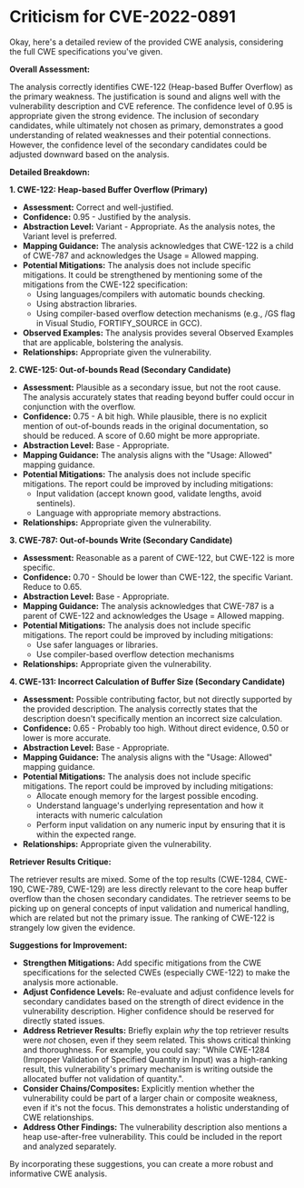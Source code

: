 # Criticism for CVE-2022-0891

Okay, here's a detailed review of the provided CWE analysis, considering the full CWE specifications you've given.

**Overall Assessment:**

The analysis correctly identifies CWE-122 (Heap-based Buffer Overflow) as the primary weakness.  The justification is sound and aligns well with the vulnerability description and CVE reference. The confidence level of 0.95 is appropriate given the strong evidence. The inclusion of secondary candidates, while ultimately not chosen as primary, demonstrates a good understanding of related weaknesses and their potential connections. However, the confidence level of the secondary candidates could be adjusted downward based on the analysis.

**Detailed Breakdown:**

**1. CWE-122: Heap-based Buffer Overflow (Primary)**

*   **Assessment:**  Correct and well-justified.
*   **Confidence:** 0.95 - Justified by the analysis.
*   **Abstraction Level:** Variant - Appropriate. As the analysis notes, the Variant level is preferred.
*   **Mapping Guidance:** The analysis acknowledges that CWE-122 is a child of CWE-787 and acknowledges the Usage = Allowed mapping.
*   **Potential Mitigations:** The analysis does not include specific mitigations. It could be strengthened by mentioning some of the mitigations from the CWE-122 specification:
    *   Using languages/compilers with automatic bounds checking.
    *   Using abstraction libraries.
    *   Using compiler-based overflow detection mechanisms (e.g., /GS flag in Visual Studio, FORTIFY\_SOURCE in GCC).
*   **Observed Examples:** The analysis provides several Observed Examples that are applicable, bolstering the analysis.
*   **Relationships:** Appropriate given the vulnerability.

**2. CWE-125: Out-of-bounds Read (Secondary Candidate)**

*   **Assessment:** Plausible as a secondary issue, but not the root cause. The analysis accurately states that reading beyond buffer could occur in conjunction with the overflow.
*   **Confidence:** 0.75 - A bit high. While plausible, there is no explicit mention of out-of-bounds reads in the original documentation, so should be reduced.  A score of 0.60 might be more appropriate.
*   **Abstraction Level:** Base - Appropriate.
*   **Mapping Guidance:** The analysis aligns with the "Usage: Allowed" mapping guidance.
*   **Potential Mitigations:** The analysis does not include specific mitigations. The report could be improved by including mitigations:
    *   Input validation (accept known good, validate lengths, avoid sentinels).
    *   Language with appropriate memory abstractions.
*   **Relationships:** Appropriate given the vulnerability.

**3. CWE-787: Out-of-bounds Write (Secondary Candidate)**

*   **Assessment:** Reasonable as a parent of CWE-122, but CWE-122 is more specific.
*   **Confidence:** 0.70 - Should be lower than CWE-122, the specific Variant. Reduce to 0.65.
*   **Abstraction Level:** Base - Appropriate.
*   **Mapping Guidance:** The analysis acknowledges that CWE-787 is a parent of CWE-122 and acknowledges the Usage = Allowed mapping.
*   **Potential Mitigations:** The analysis does not include specific mitigations. The report could be improved by including mitigations:
    *   Use safer languages or libraries.
    *   Use compiler-based overflow detection mechanisms
*   **Relationships:** Appropriate given the vulnerability.

**4. CWE-131: Incorrect Calculation of Buffer Size (Secondary Candidate)**

*   **Assessment:** Possible contributing factor, but not directly supported by the provided description. The analysis correctly states that the description doesn't specifically mention an incorrect size calculation.
*   **Confidence:** 0.65 - Probably too high.  Without direct evidence, 0.50 or lower is more accurate.
*   **Abstraction Level:** Base - Appropriate.
*   **Mapping Guidance:** The analysis aligns with the "Usage: Allowed" mapping guidance.
*   **Potential Mitigations:** The analysis does not include specific mitigations. The report could be improved by including mitigations:
    *   Allocate enough memory for the largest possible encoding.
    *   Understand language's underlying representation and how it interacts with numeric calculation
    *   Perform input validation on any numeric input by ensuring that it is within the expected range.
*   **Relationships:** Appropriate given the vulnerability.

**Retriever Results Critique:**

The retriever results are mixed. Some of the top results (CWE-1284, CWE-190, CWE-789, CWE-129) are less directly relevant to the core heap buffer overflow than the chosen secondary candidates. The retriever seems to be picking up on general concepts of input validation and numerical handling, which are related but not the primary issue. The ranking of CWE-122 is strangely low given the evidence.

**Suggestions for Improvement:**

*   **Strengthen Mitigations:** Add specific mitigations from the CWE specifications for the selected CWEs (especially CWE-122) to make the analysis more actionable.
*   **Adjust Confidence Levels:** Re-evaluate and adjust confidence levels for secondary candidates based on the strength of direct evidence in the vulnerability description.  Higher confidence should be reserved for directly stated issues.
*   **Address Retriever Results:** Briefly explain *why* the top retriever results were *not* chosen, even if they seem related. This shows critical thinking and thoroughness. For example, you could say: "While CWE-1284 (Improper Validation of Specified Quantity in Input) was a high-ranking result, this vulnerability's primary mechanism is writing outside the allocated buffer not validation of quantity.".
*   **Consider Chains/Composites:** Explicitly mention whether the vulnerability could be part of a larger chain or composite weakness, even if it's not the focus. This demonstrates a holistic understanding of CWE relationships.
*   **Address Other Findings:** The vulnerability description also mentions a heap use-after-free vulnerability. This could be included in the report and analyzed separately.

By incorporating these suggestions, you can create a more robust and informative CWE analysis.